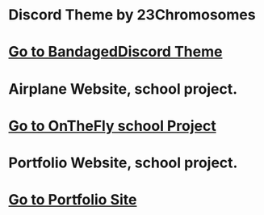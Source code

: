 <html>
<body>
<!-- Place this tag in your head or just before your close body tag. -->
<script async defer src="https://buttons.github.io/buttons.js"></script>
<h1>Discord Theme by 23Chromosomes<h1>
<!-- Place this tag where you want the button to render. -->
<a class="github-button" href="23chromosomes.github.io/MyUserDB/" data-color-scheme="no-preference: dark; light: light; dark: dark;" data-size="large" aria-label="Bandaged Discord Theme">Go to BandagedDiscord Theme</a>
<h1>Airplane Website, school project.<h1>
<a class="github-button" href="23chromosomes.github.io/OnTheFly/" data-color-scheme="no-preference: dark; light: light; dark: dark;" data-size="large" aria-label="OnTheFly Site">Go to OnTheFly school Project</a>
<h1>Portfolio Website, school project.<h1>
<a class="github-button" href="23chromosomes.github.io/PortfolioSite/" data-color-scheme="no-preference: dark; light: light; dark: dark;" data-size="large" aria-label="Portfolio Site">Go to Portfolio Site</a>
</body>
</html>
